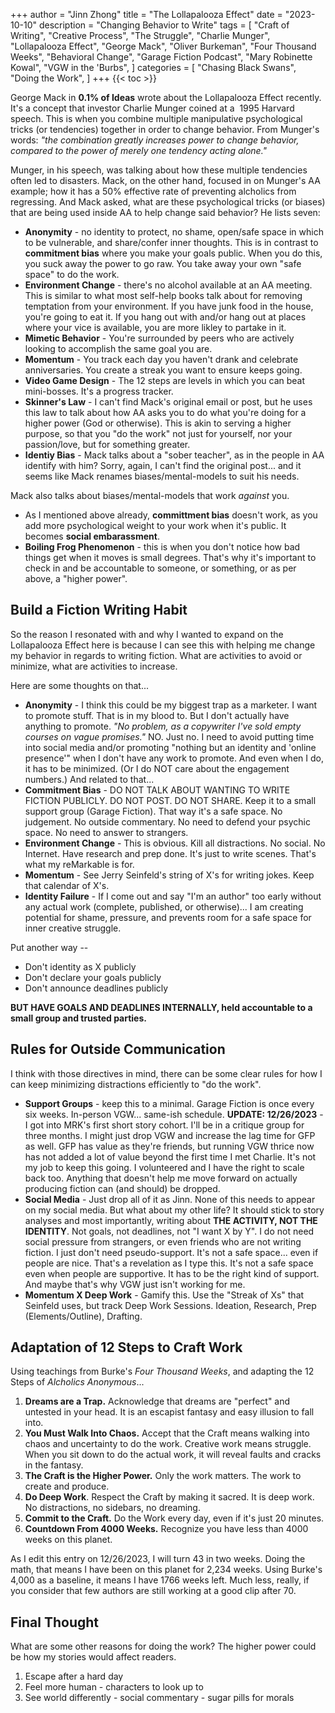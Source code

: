+++
author = "Jinn Zhong"
title = "The Lollapalooza Effect"
date = "2023-10-10"
description = "Changing Behavior to Write"
tags = [
    "Craft of Writing",
    "Creative Process",
    "The Struggle",
    "Charlie Munger",
    "Lollapalooza Effect",
    "George Mack",
    "Oliver Burkeman",
    "Four Thousand Weeks",
    "Behavioral Change",
    "Garage Fiction Podcast",
    "Mary Robinette Kowal",
    "VGW in the 'Burbs",
]
categories = [
    "Chasing Black Swans",
    "Doing the Work",
]
+++
{{< toc >}}

George Mack in **0.1% of Ideas** wrote about the Lollapalooza Effect recently.  It's a concept that investor Charlie Munger coined at a  1995 Harvard speech. This is when you combine multiple manipulative psychological tricks (or tendencies) together in order to change behavior. From Munger's words: _"the combination greatly increases power to change behavior, compared to the power of merely one tendency acting alone."_

Munger, in his speech, was talking about how these multiple tendencies often led to disasters. Mack, on the other hand, focused in on Munger's AA example; how it has a 50% effective rate of preventing alcholics from regressing. And Mack asked, what are these psychological tricks (or biases) that are being used inside AA to help change said behavior? He lists seven:

* **Anonymity** - no identity to protect, no shame, open/safe space in which to be vulnerable, and share/confer inner thoughts. This is in contrast to **commitment bias** where you make your goals public. When you do this, you suck away the power to go raw. You take away your own "safe space" to do the work.
* **Environment Change** - there's no alcohol available at an AA meeting. This is similar to what most self-help books talk about for removing temptation from your environment. If you have junk food in the house, you're going to eat it. If you hang out with and/or hang out at places where your vice is available, you are more likley to partake in it.
* **Mimetic Behavior** - You're surrounded by peers who are actively looking to accomplish the same goal you are.
* **Momentum** - You track each day you haven't drank and celebrate anniversaries. You create a streak you want to ensure keeps going.
* **Video Game Design** - The 12 steps are levels in which you can beat mini-bosses. It's a progress tracker.
* **Skinner's Law** - I can't find Mack's original email or post, but he uses this law to talk about how AA asks you to do what you're doing for a higher power (God or otherwise). This is akin to serving a higher purpose, so that you "do the work" not just for yourself, nor your passion/love, but for something greater.
* **Identiy Bias** - Mack talks about a "sober teacher", as in the people in AA identify with him? Sorry, again, I can't find the original post... and it seems like Mack renames biases/mental-models to suit his needs.

Mack also talks about biases/mental-models that work _against_ you.

* As I mentioned above already, **committment bias** doesn't work, as you add more psychological weight to your work when it's public. It becomes **social embarassment**.
* **Boiling Frog Phenomenon** - this is when you don't notice how bad things get when it moves is small degrees. That's why it's important to check in and be accountable to someone, or something, or as per above, a "higher power".

## Build a Fiction Writing Habit

So the reason I resonated with and why I wanted to expand on the Lollapalooza Effect here is because I can see this with helping me change my behavior in regards to writing fiction. What are activities to avoid or minimize, what are activities to increase.

Here are some thoughts on that...

* **Anonymity** - I think this could be my biggest trap as a marketer. I want to promote stuff. That is in my blood to. But I don't actually have anything to promote. _"No problem, as a copywriter I've sold empty courses on vague promises."_ NO. Just no. I need to avoid putting time into social media and/or promoting "nothing but an identity and 'online presence'" when I don't have any work to promote. And even when I do, it has to be minimized. (Or I do NOT care about the engagement numbers.) And related to that...
* **Commitment Bias** - DO NOT TALK ABOUT WANTING TO WRITE FICTION PUBLICLY. DO NOT POST. DO NOT SHARE. Keep it to a small support group (Garage Fiction). That way it's a safe space. No judgement. No outside commentary. No need to defend your psychic space. No need to answer to strangers.
* **Environment Change** - This is obvious. Kill all distractions. No social. No Internet. Have research and prep done. It's just to write scenes. That's what my reMarkable is for.
* **Momentum** - See Jerry Seinfeld's string of X's for writing jokes. Keep that calendar of X's.
* **Identity Failure** - If I come out and say "I'm an author" too early without any actual work (complete, published, or otherwise)... I am creating potential for shame, pressure, and prevents room for a safe space for inner creative struggle.

Put another way --
- Don't identity as X publicly
- Don't declare your goals publicly
- Don't announce deadlines publicly

**BUT HAVE GOALS AND DEADLINES INTERNALLY, held accountable to a small group and trusted parties.**

## Rules for Outside Communication

I think with those directives in mind, there can be some clear rules for how I can keep minimizing distractions efficiently to "do the work".

* **Support Groups** - keep this to a minimal. Garage Fiction is once every six weeks. In-person VGW... same-ish schedule. **UPDATE: 12/26/2023** - I got into MRK's first short story cohort. I'll be in a critique group for three months. I might just drop VGW and increase the lag time for GFP as well. GFP has value as they're friends, but running VGW thrice now has not added a lot of value beyond the first time I met Charlie. It's not my job to keep this going. I volunteered and I have the right to scale back too. Anything that doesn't help me move forward on actually producing fiction can (and should) be dropped.
* **Social Media** - Just drop all of it as Jinn. None of this needs to appear on my social media. But what about my other life? It should stick to story analyses and most importantly, writing about **THE ACTIVITY, NOT THE IDENTITY**. Not goals, not deadlines, not "I want X by Y". I do not need social pressure from strangers, or even friends who are not writing fiction. I just don't need pseudo-support. It's not a safe space... even if people are nice. That's a revelation as I type this. It's not a safe space even when people are supportive. It has to be the right kind of support. And maybe that's why VGW just isn't working for me.
* **Momentum X Deep Work** - Gamify this. Use the "Streak of Xs" that Seinfeld uses, but track Deep Work Sessions. Ideation, Research, Prep (Elements/Outline), Drafting.

## Adaptation of 12 Steps to Craft Work

Using teachings from Burke's _Four Thousand Weeks_, and adapting the 12 Steps of _Alcholics Anonymous_...

1. **Dreams are a Trap.** Acknowledge that dreams are "perfect" and untested in your head. It is an escapist fantasy and easy illusion to fall into.
2. **You Must Walk Into Chaos.** Accept that the Craft means walking into chaos and uncertainty to do the work. Creative work means struggle. When you sit down to do the actual work, it will reveal faults and cracks in the fantasy.
3. **The Craft is the Higher Power.** Only the work matters. The work to create and produce.
4. **Do Deep Work**. Respect the Craft by making it sacred. It is deep work. No distractions, no sidebars, no dreaming.
5. **Commit to the Craft.** Do the Work every day, even if it's just 20 minutes.
6. **Countdown From 4000 Weeks.** Recognize you have less than 4000 weeks on this planet.

As I edit this entry on 12/26/2023, I will turn 43 in two weeks. Doing the math, that means I have been on this planet for 2,234 weeks. Using Burke's 4,000 as a baseline, it means I have 1766 weeks left. Much less, really, if you consider that few authors are still working at a good clip after 70.

## Final Thought

What are some other reasons for doing the work? The higher power could be how my stories would affect readers.

1. Escape after a hard day
2. Feel more human - characters to look up to
3. See world differently - social commentary - sugar pills for morals
